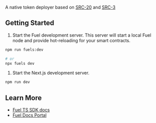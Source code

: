 A native token deployer based on [SRC-20](https://github.com/FuelLabs/sway-standards/tree/master/standards/src20-native-asset) and [SRC-3](https://github.com/FuelLabs/sway-standards/blob/master/standards/src/src3.sw)

## Getting Started

1. Start the Fuel development server. This server will start a local Fuel node and provide hot-reloading for your smart contracts.

```bash
npm run fuels:dev

# or
npx fuels dev
```

1. Start the Next.js development server.

```bash
npm run dev
```

## Learn More

- [Fuel TS SDK docs](https://fuellabs.github.io/fuels-ts/)
- [Fuel Docs Portal](https://docs.fuel.network/)

